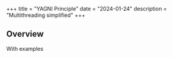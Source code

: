 +++
title = "YAGNI Principle"
date = "2024-01-24"
description = "Multithreading simplified"
+++

## Overview

With examples